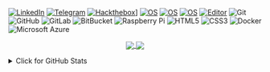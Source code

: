 [![LinkedIn](https://img.shields.io/badge/LinkedIn-Thomas%20MAGNE-informational?style=flat-square&logo=linkedin&logoColor=white)](https://www.linkedin.com/in/thomas-magne-a5a546106/)
[![Telegram](https://img.shields.io/badge/TomSmall-0078D4?style=flat-square&logo=Telegram&logoColor=white)](https://t.me/TomSmall)
[![Hackthebox](https://img.shields.io/badge/TomSmall-0078D4?style=flat-square&logo=Hacktheboxm&logoColor=white)](https://www.hackthebox.eu/profile/897533)]
[![OS](https://img.shields.io/badge/OS-macOS-informational?style=flat-square&logo=apple&logoColor=white)](https://en.wikipedia.org/wiki/MacOS)
[![OS](https://img.shields.io/badge/OS-Linux-informational?style=flat-square&logo=linux&logoColor=white)](https://en.wikipedia.org/wiki/Microsoft_Windows)
[![OS](https://img.shields.io/badge/OS-Windows-informational?style=flat-square&logo=microsoft&logoColor=white)](https://en.wikipedia.org/wiki/MacOS)
[![Editor](https://img.shields.io/badge/Editor-VSCode-blue?style=flat-square&logo=visual-studio-code&logoColor=white)](https://code.visualstudio.com/)
![Git](https://img.shields.io/badge/-Git-black?style=flat-square&logo=git)
![GitHub](https://img.shields.io/badge/-GitHub-181717?style=flat-square&logo=github)
![GitLab](https://img.shields.io/badge/-GitLab-FCA121?style=flat-square&logo=gitlab)
![BitBucket](https://img.shields.io/badge/-BitBucket-darkblue?style=flat-square&logo=bitbucket)
![Raspberry Pi](https://img.shields.io/badge/-Raspberry%20Pi-C51A4A?style=flat-square&logo=Raspberry-Pi)
![HTML5](https://img.shields.io/badge/-HTML5-E34F26?style=flat-square&logo=html5&logoColor=white)
![CSS3](https://img.shields.io/badge/-CSS3-1572B6?style=flat-square&logo=css3)
![Docker](https://img.shields.io/badge/-Docker-black?style=flat-square&logo=docker)
![Microsoft Azure](https://img.shields.io/badge/Microsoft%20Azure-232F7E?style=flat-square&logo=microsoft-azure)
 <p align="center">
 <a href="https://github.com/Alaraw">
  <img align="center" src="https://github-readme-stats.vercel.app/api?username=Alaraw&count_private=true&show_icons=true&theme=chartreuse-dark" />
  </a>
  <a href="https://github.com/Alaraw">
    <img align="center" src="https://github-readme-stats.vercel.app/api/top-langs/?username=Alaraw&layout=compact&theme=chartreuse-dark&langs_count=8" />
  </a>
  </p>

<details>
<summary>Click for GitHub Stats</summary>
<p align="center">
    <img alt = "GitHub Stats" src="https://github-readme-stats.vercel.app/api?username=Alaraww&show_icons=true&count_private=true&hide=issues&icon_color=000000&hide_border=true&title_color=5391FE&text_color=555">
    <br>
    <img alt = "Top Language" src="https://github-readme-stats.vercel.app/api/top-langs/?username=alwinw&hide=html,&hide_border=true&title_color=5391FE&text_color=555"
</p>
</details>
